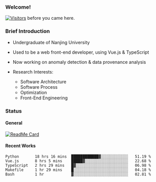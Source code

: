 ### Welcome!

[![Visitors](https://visitor-badge.laobi.icu/badge?page_id=HermitSun.HermitSun)]() before you came here.

### Brief Introduction

- Undergraduate of Nanjing University

- Used to be a web front-end developer, using Vue.js & TypeScript

- Now working on anomaly detection & data provenance analysis

- Research Interests: 
  - Software Architecture
  - Software Process
  - Optimization
  - Front-End Engineering

### Status

#### General

[![ReadMe Card](https://github-readme-stats.hermitsun.vercel.app/api?username=HermitSun&count_private=true&show_icons=true)]()

#### Recent Works

<!--START_SECTION:waka-->
```text
Python       18 hrs 16 mins  ████████████▓░░░░░░░░░░░░   51.19 % 
Vue.js       8 hrs 5 mins    █████▓░░░░░░░░░░░░░░░░░░░   22.68 % 
TypeScript   2 hrs 29 mins   █▓░░░░░░░░░░░░░░░░░░░░░░░   06.98 % 
Makefile     1 hr 29 mins    █░░░░░░░░░░░░░░░░░░░░░░░░   04.18 % 
Bash         1 hr            ▓░░░░░░░░░░░░░░░░░░░░░░░░   02.81 % 
```
<!--END_SECTION:waka-->
